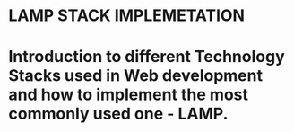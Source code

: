 # LAMP STACK IMPLEMETATION 
# Introduction to different Technology Stacks used in Web development and how to implement the most commonly used one - LAMP.

